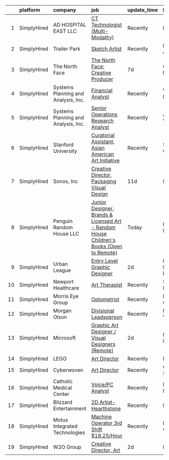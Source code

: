 

|    | platform    | company                             | job                                                                                                                                                                                            | update_time   | location               |
|---:|:------------|:------------------------------------|:-----------------------------------------------------------------------------------------------------------------------------------------------------------------------------------------------|:--------------|:-----------------------|
|  1 | SimplyHired | AD HOSPITAL EAST LLC                | [CT Technologist (Multi-Modality)](https://www.simplyhired.com/job/RZx32srd2PqGsw6UexWnvEX8GQL_-n642Z0mEC8TatwWcXk_P0Gang?q=visual+art)                                                        | Recently      | Houston, TX            |
|  2 | SimplyHired | Trailer Park                        | [Sketch Artist](https://www.simplyhired.com/job/aDWanhlDYE_Mf4UdMADl6ctNyKEsnhQ009Ec0nEXkC_eSEu2BI0qKg?q=visual+art)                                                                           | Recently      | Los Angeles, CA        |
|  3 | SimplyHired | The North Face                      | [The North Face: Creative Producer](https://www.simplyhired.com/job/4LkL7VFXGbbukeWYHrd5iWfLZrO-xZrB4aVJ7mXHlrg1OpMX2WH3kw?q=visual+art)                                                       | 7d            | Colorado +1 location   |
|  4 | SimplyHired | Systems Planning and Analysis, Inc. | [Financial Analyst](https://www.simplyhired.com/job/x_MHaZbABh8oOszVMHDKBtWdRzneo-MFGy5AdJJOzyYaY9_ipyLXtw?q=visual+art)                                                                       | Recently      | Washington, DC         |
|  5 | SimplyHired | Systems Planning and Analysis, Inc. | [Senior Operations Research Analyst](https://www.simplyhired.com/job/iKVVwtKyJrIr6Xjm_-gBkz1riFa_US4XO9ChmG7Myox7Y3TueAYfcg?q=visual+art)                                                      | Recently      | Arlington, VA          |
|  6 | SimplyHired | Stanford University                 | [Curatorial Assistant, Asian American Art Initiative](https://www.simplyhired.com/job/2KkJR_XyEKP-OlJ92TahAiola6zSpoIoA2Gb2DgyTetj76zDfWMReA?q=visual+art)                                     | Recently      | Stanford, CA           |
|  7 | SimplyHired | Sonos, Inc                          | [Creative Director, Packaging Visual Design](https://www.simplyhired.com/job/j4TVUd9Y13XHdeH-rBATcEg_WTuYWN2LZejDH4oT6tZAgOD5KeBdFw?q=visual+art)                                              | 11d           | Remote                 |
|  8 | SimplyHired | Penguin Random House LLC            | [Junior Designer, Brands & Licensed Art - Random House Children's Books (Open to Remote)](https://www.simplyhired.com/job/gH3waUaaEZWiJ28DEHFm7xKrgWmuMXpgd-FdbKc3X12hyKTLyKUXBQ?q=visual+art) | Today         | New York, NY           |
|  9 | SimplyHired | Urban League                        | [Entry Level Graphic Designer](https://www.simplyhired.com/job/2oyp4d4ASeWZLOER-tp8P5V7A9MnjJo-YCoeFnHBOwOvsh-tNEESbw?q=visual+art)                                                            | 2d            | Durham, NC +1 location |
| 10 | SimplyHired | Newport Healthcare                  | [Art Therapist](https://www.simplyhired.com/job/g75tl0Ly4TTiQrv1UAdVN3XrOHcpotJh3MCaAJf540AVjxQ6NSnxWQ?q=visual+art)                                                                           | Recently      | Saint Cloud, MN        |
| 11 | SimplyHired | Morris Eye Group                    | [Optometrist](https://www.simplyhired.com/job/ow-d8WcFR3Qr6q6p2JeDBsoxjZm5W0niuRnl9545UIZhyZHNROEEZA?q=visual+art)                                                                             | Recently      | Encinitas, CA          |
| 12 | SimplyHired | Morgan Olson                        | [Divisional Leadsperson](https://www.simplyhired.com/job/dLnqcvUZRxYN5qGap0nXnzFCcWJq0xzK8egW6rWuyzIwlljnPx-cHg?q=visual+art)                                                                  | Recently      | Ringgold, VA           |
| 13 | SimplyHired | Microsoft                           | [Graphic Art Designer / Visual Designers (Remote)](https://www.simplyhired.com/job/MslX21QOXF2K18GoIhXEyVAERCFjpIuMMkpYZdSWTbKSz9iC-LO8-w?q=visual+art)                                        | 2d            | Plattsburgh, NY        |
| 14 | SimplyHired | LEGO                                | [Art Director](https://www.simplyhired.com/job/YGXRz54bgeaJm-6wthFhQvfM0uo0hzv0wDN765J9rUP-LL82q5ZbvA?q=visual+art)                                                                            | Recently      | Enfield, CT            |
| 15 | SimplyHired | Cyberwoven                          | [Art Director](https://www.simplyhired.com/job/dMV0uo0uU67DzpofbcuaJq-M11kzfjXFd93Kxf5scsRIAa74OITYgA?q=visual+art)                                                                            | Recently      | Columbia, SC           |
| 16 | SimplyHired | Catholic Medical Center             | [Voice/PC Analyst](https://www.simplyhired.com/job/DGsnuDlLc1NYQhspVqg9yGrcmjB5vcmH1QzBPJq6C94YKB9pRDFozw?q=visual+art)                                                                        | Recently      | Manchester, NH         |
| 17 | SimplyHired | Blizzard Entertainment              | [2D Artist- Hearthstone](https://www.simplyhired.com/job/SpjQg9-PvboofN0JlAeM71jaQH3HpN8een9NhJPNcE2GrJiS1WEs9A?q=visual+art)                                                                  | Recently      | Irvine, CA             |
| 18 | SimplyHired | Motus Integrated Technologies       | [Machine Operator 3rd Shift $18.25/Hour](https://www.simplyhired.com/job/WRxcjNt74GXgRFo62znodNPjr_PAM95AlN1O4Pb6U6f4uy85dnTogA?q=visual+art)                                                  | Recently      | Battle Creek, MI       |
| 19 | SimplyHired | W2O Group                           | [Creative Director, Art](https://www.simplyhired.com/job/mSffYIQEe3wr0ZghzPqmt4oC3toIMrqqiHDV8f4l4EA6WuQUey-aLA?q=visual+art)                                                                  | 2d            | Remote                 |